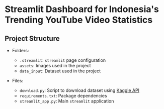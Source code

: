 # Streamlit Dashboard for Indonesia's Trending YouTube Video Statistics

## Project Structure

- Folders:
    - `.streamlit`: `streamlit` page configuration
    - `assets`: Images used in the project
    - `data_input`: Dataset used in the project

- Files:
    - `download.py`: Script to download dataset using [Kaggle API](https://github.com/Kaggle/kaggle-api)
    - `requirements.txt`: Package dependencies
    - `streamlit_app.py`: Main `streamlit` application